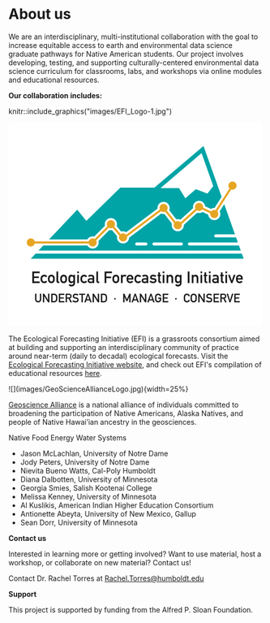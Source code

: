 # About us 

We are an interdisciplinary, multi-institutional collaboration with the goal to increase equitable access to earth and environmental data science graduate pathways for Native American students. Our project involves developing, testing, and supporting culturally-centered environmental data science curriculum for classrooms, labs, and workshops via online modules and educational resources.   

**Our collaboration includes:**


knitr::include_graphics("images/EFI_Logo-1.jpg")

![](images/EFI_Logo-1.jpg)

The Ecological Forecasting Initiative (EFI) is a grassroots consortium aimed at building and supporting an interdisciplinary community of practice around near-term (daily to decadal) ecological forecasts. Visit the [Ecological Forecasting Initiative website](https://ecoforecast.org/), and check out EFI's compilation of educational resources [here](https://ecoforecast.org/resources/educational-resources/).





<left>
![](images/GeoScienceAllianceLogo.jpg){width=25%}
</left>

[Geoscience Alliance](https://geosciencealliance.org/) is a national alliance of individuals committed to broadening the participation of Native Americans, Alaska Natives, and people of Native Hawai’ian ancestry in the geosciences. 

Native Food Energy Water Systems 


 - Jason McLachlan, University of Notre Dame 
 - Jody Peters, University of Notre Dame 
 - Nievita Bueno Watts, Cal-Poly Humboldt 
 - Diana Dalbotten, University of Minnesota
 - Georgia Smies, Salish Kootenai College
 - Melissa Kenney, University of Minnesota
 - Al Kuslikis, American Indian Higher Education Consortium
 - Antionette Abeyta, University of New Mexico, Gallup
 - Sean Dorr, University of Minnesota 
 
**Contact us**

Interested in learning more or getting involved? Want to use material, host a workshop, or collaborate on new material? Contact us!

Contact Dr. Rachel Torres at Rachel.Torres@humboldt.edu 

 
**Support**

This project is supported by funding from the Alfred P. Sloan Foundation. 
 
